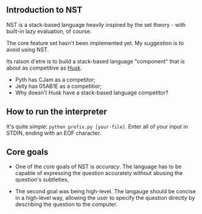 ## Introduction to NST
NST is a stack-based language heavily inspired by the set theory - with built-in lazy evaluation, of course.

The core feature set hasn't been implemented yet. My suggestion is to avoid using NST.

Its raison d'etre is to build a stack-based language "component" that is about as competitive as [Husk](https://github.com/barbuz/husk).

* Pyth has CJam as a competitor;
* Jelly has 05AB1E as a competitior;
* Why doesn't Husk have a stack-based language competitor?
## How to run the interpreter
It's quite simple: `python prefix.py [your-file]`. Enter all of your input in STDIN, ending with an EOF character.
## Core goals
* One of the core goals of NST is *accuracy*. The language has to be
capable of expressing the question accurately without abusing the
question's subtleties, 

* The second goal was being high-level. The langauge should be
concise in a high-level way, allowing the user to specify the question 
directly by describing the question to the computer.
